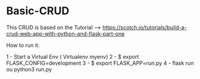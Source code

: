 # Basic-CRUD

This CRUD is based on the Tutorial --> https://scotch.io/tutorials/build-a-crud-web-app-with-python-and-flask-part-one

How to run it:

1 - Start a Virtual Env ( Virtualenv myenv)
2 - $ export FLASK_CONFIG=development
3 - $ export FLASK_APP=run.py
4 - flask run ou python3 run.py

